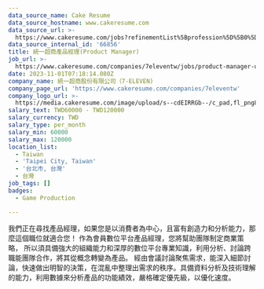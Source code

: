 ```yaml
---
data_source_name: Cake Resume
data_source_hostname: www.cakeresume.com
data_source_url: >-
  https://www.cakeresume.com/jobs?refinementList%5Bprofession%5D%5B0%5D=game-production&range%5Bsalary_range%5D%5Bmin%5D=100000
data_source_internal_id: '66856'
title: 統一超商產品經理(Product Manager)
job_url: >-
  https://www.cakeresume.com/companies/7eleventw/jobs/product-manager-uni-president-supermarket
date: 2023-11-01T07:18:14.080Z
company_name: 統一超商股份有限公司（7-ELEVEN)
company_page_url: 'https://www.cakeresume.com/companies/7eleventw'
company_logo_url: >-
  https://media.cakeresume.com/image/upload/s--cdEIRRGb--/c_pad,fl_png8,h_200,w_200/v1645008976/dc2s6oq4ungj2mqusocp.png
salary_text: TWD60000 - TWD120000
salary_currency: TWD
salary_type: per_month
salary_min: 60000
salary_max: 120000
location_list:
  - Taiwan
  - 'Taipei City, Taiwan'
  - '台北市, 台灣'
  - 台灣
job_tags: []
badges:
  - Game Production

---
```


我們正在尋找產品經理，如果您是以消費者為中心，且富有創造力和分析能力，那麼這個職位就適合您！ 作為會員數位平台產品經理，您將幫助團隊制定商業策略， 所以須具備強大的組織能力和深厚的數位平台專業知識，利用分析、討論跨職能團隊合作，將其從概念轉變為產品。 經由會議討論聚焦需求，能深入細節討論，快速做出明智的決策，在混亂中整理出需求的秩序。具備資料分析及技術理解的能力，利用數據來分析產品的功能績效，嚴格確定優先級，以優化速度。